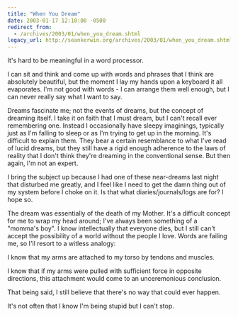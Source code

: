 ```yaml
---
title: "When You Dream"
date: 2003-01-17 12:10:00 -0500
redirect_from:
  - /archives/2003/01/when_you_dream.shtml
legacy_url: http://seankerwin.org/archives/2003/01/when_you_dream.shtml
---
```

<p>It's hard to be meaningful in a word processor.</p>

<p>I can sit and think and come up with words and phrases that I think are absolutely beautiful, but the moment I lay my hands upon a keyboard it all evaporates.  I'm not good with words - I can arrange them well enough, but I can never really say what I want to say.</p>

<p>Dreams fascinate me; not the events of dreams, but the concept of dreaming itself.  I take it on faith that I must dream, but I can't recall ever remembering one.  Instead I occasionally have sleepy imaginings, typically just as I'm falling to sleep or as I'm trying to get up in the morning.  It's difficult to explain them.  They bear a certain resemblance to what I've read of lucid dreams, but they still have a rigid enough adherence to the laws of reality that I don't think they're dreaming in the conventional sense.  But then again, I'm not an expert.</p>

<p>I bring the subject up because I had one of these near-dreams last night that disturbed me greatly, and I feel like I need to get the damn thing out of my system before I choke on it.  Is that what diaries/journals/logs are for?  I hope so.</p>

<p>The dream was essentially of the death of my Mother.  It's a difficult concept for me to wrap my head around; I've always been something of a "momma's boy".  I know intellectually that everyone dies, but I still can't accept the possibility of a world without the people I love.  Words are failing me, so I'll resort to a witless analogy:</p>

<p>I know that my arms are attached to my torso by tendons and muscles.</p>

<p>I know that if my arms were pulled with sufficient force in opposite directions, this attachment would come to an unceremonious conclusion.</p>

<p>That being said, I still believe that there's no way that could ever happen.</p>

<p>It's not often that I know I'm being stupid but I can't stop.</p>
